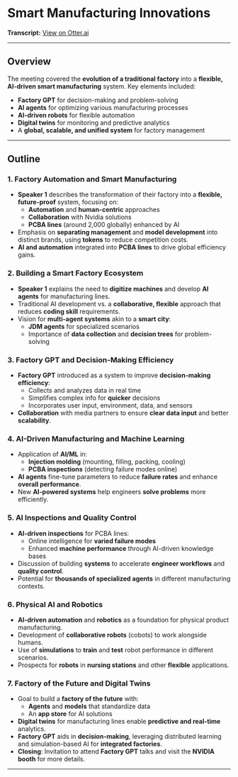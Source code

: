 # Smart Manufacturing Innovations

**Transcript:** [View on Otter.ai](https://otter.ai/u/S4mEC61vQuQqZGsjoIwnTlqz3XQ?view=transcript)

---

## Overview

The meeting covered the **evolution of a traditional factory** into a **flexible, AI-driven smart manufacturing** system. Key elements included:

- **Factory GPT** for decision-making and problem-solving  
- **AI agents** for optimizing various manufacturing processes  
- **AI-driven robots** for flexible automation  
- **Digital twins** for monitoring and predictive analytics  
- A **global, scalable, and unified system** for factory management

---

## Outline

### 1. Factory Automation and Smart Manufacturing
- **Speaker 1** describes the transformation of their factory into a **flexible, future-proof** system, focusing on:
  - **Automation** and **human-centric** approaches
  - **Collaboration** with Nvidia solutions
  - **PCBA lines** (around 2,000 globally) enhanced by AI  
- Emphasis on **separating management** and **model development** into distinct brands, using **tokens** to reduce competition costs.
- **AI and automation** integrated into **PCBA lines** to drive global efficiency gains.

### 2. Building a Smart Factory Ecosystem
- **Speaker 1** explains the need to **digitize machines** and develop **AI agents** for manufacturing lines.
- Traditional AI development vs. a **collaborative, flexible** approach that reduces **coding skill** requirements.
- Vision for **multi-agent systems** akin to a **smart city**:
  - **JDM agents** for specialized scenarios
  - Importance of **data collection** and **decision trees** for problem-solving

### 3. Factory GPT and Decision-Making Efficiency
- **Factory GPT** introduced as a system to improve **decision-making efficiency**:
  - Collects and analyzes data in real time
  - Simplifies complex info for **quicker** decisions
  - Incorporates user input, environment, data, and sensors
- **Collaboration** with media partners to ensure **clear data input** and better **scalability**.

### 4. AI-Driven Manufacturing and Machine Learning
- Application of **AI/ML** in:
  - **Injection molding** (mounting, filling, packing, cooling)
  - **PCBA inspections** (detecting failure modes online)
- **AI agents** fine-tune parameters to reduce **failure rates** and enhance **overall performance**.
- New **AI-powered systems** help engineers **solve problems** more efficiently.

### 5. AI Inspections and Quality Control
- **AI-driven inspections** for PCBA lines:
  - Online intelligence for **varied failure modes**
  - Enhanced **machine performance** through AI-driven knowledge bases
- Discussion of building **systems** to accelerate **engineer workflows** and **quality control**.
- Potential for **thousands of specialized agents** in different manufacturing contexts.

### 6. Physical AI and Robotics
- **AI-driven automation** and **robotics** as a foundation for physical product manufacturing.
- Development of **collaborative robots** (cobots) to work alongside humans.
- Use of **simulations** to **train** and **test** robot performance in different scenarios.
- Prospects for **robots** in **nursing stations** and other **flexible** applications.

### 7. Factory of the Future and Digital Twins
- Goal to build a **factory of the future** with:
  - **Agents** and **models** that standardize data
  - An **app store** for AI solutions
- **Digital twins** for manufacturing lines enable **predictive and real-time** analytics.
- **Factory GPT** aids in **decision-making**, leveraging distributed learning and simulation-based AI for **integrated factories**.
- **Closing**: Invitation to attend **Factory GPT** talks and visit the **NVIDIA booth** for more details.

---
